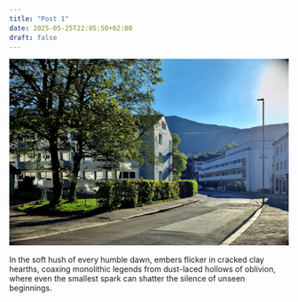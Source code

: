 ```yaml
---
title: "Post 1"
date: 2025-05-25T22:05:50+02:00
draft: false
---
```


![](Post1.jpg)

In the soft hush of every humble dawn, embers flicker in cracked clay hearths, coaxing monolithic legends from dust-laced hollows of oblivion, where even the smallest spark can shatter the silence of unseen beginnings.
